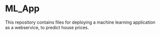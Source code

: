 # ML_App
This repository contains files for deploying a machine learning application as a webservice, to predict house prices. 
